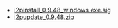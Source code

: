  - [i2pinstall_0.9.48_windows.exe.sig](i2pinstall_0.9.48_windows.exe.sig)
 - [i2pupdate_0.9.48.zip](i2pupdate_0.9.48.zip)
